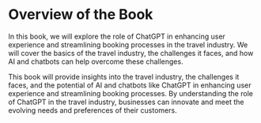 Overview of the Book
==================================

In this book, we will explore the role of ChatGPT in enhancing user experience and streamlining booking processes in the travel industry. We will cover the basics of the travel industry, the challenges it faces, and how AI and chatbots can help overcome these challenges.

This book will provide insights into the travel industry, the challenges it faces, and the potential of AI and chatbots like ChatGPT in enhancing user experience and streamlining booking processes. By understanding the role of ChatGPT in the travel industry, businesses can innovate and meet the evolving needs and preferences of their customers.
